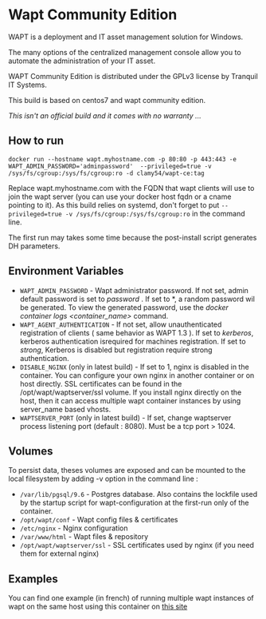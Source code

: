 # Wapt Community Edition

WAPT is a deployment and IT asset management solution for Windows. 

The many options of the centralized management console allow you to automate the administration of your IT asset.

WAPT Community Edition is distributed under the GPLv3 license by Tranquil IT Systems.

This build is based on centos7 and wapt community edition.

*This isn't an official build and it comes with no warranty  ...*

## How to run

```shell
docker run --hostname wapt.myhostname.com -p 80:80 -p 443:443 -e WAPT_ADMIN_PASSWORD='adminpassword'  --privileged=true -v /sys/fs/cgroup:/sys/fs/cgroup:ro -d clamy54/wapt-ce:tag
```

Replace wapt.myhostname.com with the FQDN that wapt clients will use to join the wapt server (you can use your docker host fqdn or a cname pointing to it).
As this build relies on systemd, don't forget to put  `--privileged=true -v /sys/fs/cgroup:/sys/fs/cgroup:ro` in the command line.

The first run may takes some time because the post-install script generates DH parameters.

## Environment Variables

* `WAPT_ADMIN_PASSWORD` - Wapt administrator password. If not set, admin default password is set to *password* . If set to \*, a random password wil be generated. To view the generated password, use the *docker container logs \<container_name\>* command.
* `WAPT_AGENT_AUTHENTICATION` -  If not set, allow unauthenticated registration of clients ( same behavior as WAPT 1.3 ). If set to *kerberos*, kerberos authentication isrequired for machines registration. If set to *strong*,  Kerberos is disabled but registration require strong authentication.
* `DISABLE_NGINX` (only in latest build) - If set to 1, nginx is disabled in the container. You can configure your own nginx in another container or on host directly. SSL certificates can be found in the /opt/wapt/waptserver/ssl volume. If you install nginx directly on the host, then it can access multiple wapt container instances by using server_name based vhosts.
* `WAPTSERVER_PORT` (only in latest build) - If set, change waptserver process listening port (default : 8080). Must be a tcp port > 1024.

##  Volumes
To persist data, theses volumes are exposed and can be mounted to the local filesystem by adding -v option in the command line :

* `/var/lib/pgsql/9.6` - Postgres database. Also contains the lockfile used by the startup script for wapt-configuration at the  first-run only of the container.
* `/opt/wapt/conf` - Wapt config files & certificates
* `/etc/nginx` - Nginx configuration
* `/var/www/html` - Wapt files & repository
* `/opt/wapt/waptserver/ssl` - SSL certificates used by nginx (if you need them for external nginx)

## Examples
You can find one example (in french) of running multiple wapt instances of wapt on the same host using this container on [this site](https://www.be-root.com/2020/04/24/plusieurs-instances-wapt-sur-un-meme-serveur/) 
